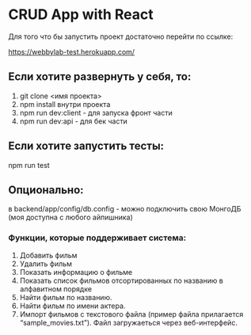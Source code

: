 # CRUD App with React
Для того что бы запустить проект достаточно перейти по ссылке:

https://webbylab-test.herokuapp.com/

## Если хотите развернуть у себя, то:
1. git clone <имя проекта>
2. npm install внутри проекта
3. npm run dev:client - для запуска фронт части
4. npm run dev:api - для бек части

## Если хотите запустить тесты:
npm run test

## Опционально:
в backend/app/config/db.config - можно подключить свою МонгоДБ (моя доступна с любого айпишника)

### Функции, которые поддерживает система:
1. Добавить фильм
2. Удалить фильм
3. Показать информацию о фильме
4. Показать список фильмов отсортированных по названию в алфавитном порядке	
5. Найти фильм по названию.
6. Найти фильм по имени актера.
7. Импорт фильмов с текстового файла 
(пример файла прилагается “sample_movies.txt”). Файл загружаеться через веб-интерфейс.

